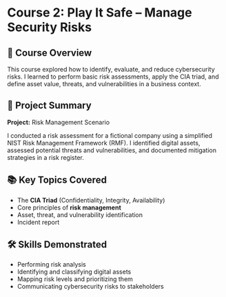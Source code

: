 # Course 2: Play It Safe – Manage Security Risks

## 🔐 Course Overview
This course explored how to identify, evaluate, and reduce cybersecurity risks. I learned to perform basic risk assessments, apply the CIA triad, and define asset value, threats, and vulnerabilities in a business context.

## 📁 Project Summary

**Project:** Risk Management Scenario

I conducted a risk assessment for a fictional company using a simplified NIST Risk Management Framework (RMF). I identified digital assets, assessed potential threats and vulnerabilities, and documented mitigation strategies in a risk register.

## 📚 Key Topics Covered

- The **CIA Triad** (Confidentiality, Integrity, Availability)
- Core principles of **risk management**
- Asset, threat, and vulnerability identification
- Incident report

## 🛠️ Skills Demonstrated

- Performing risk analysis
- Identifying and classifying digital assets
- Mapping risk levels and prioritizing them
- Communicating cybersecurity risks to stakeholders

